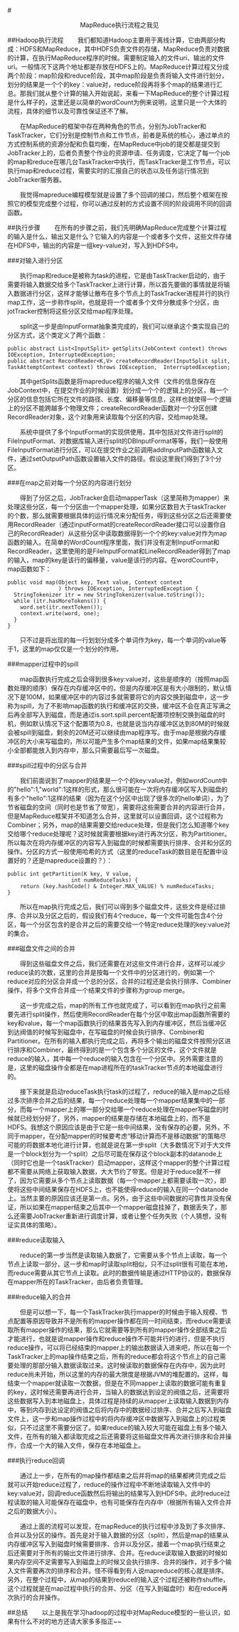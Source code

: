 #<center>MapReduce执行流程之我见</center>

##Hadoop执行流程
&emsp;&emsp;我们都知道Hadoop主要用于离线计算，它由两部分构成：HDFS和MapReduce，其中HDFS负责文件的存储，MapReduce负责对数据的计算，在执行MapReduce程序的时候。需要制定输入的文件uri、输出的文件uri。一般情况下这两个地址都是存放在HDFS上的。MapReduce计算过程又分成两个阶段：map阶段和reduce阶段，其中map阶段是负责将输入文件进行划分，划分的结果是一个个的key：value对，reduce阶段再将多个map的结果进行汇总。那我们就从整个计算的输入开始说起，来看一下MapReduce的整个计算过程是什么样子的，这里还是以简单的wordCount为例来说明，这里只是一个大体的流程，具体的细节以及可靠性保证还不了解。

&emsp;&emsp;在MapReduce的框架中存在两种角色的节点，分别为JobTracker和TaskTracker，它们分别是控制节点和工作节点，前者是系统的核心，通过单点的方式控制系统的资源分配和负载均衡，在MapReduce中job的提交都是提交到JobTracker上的，后者负责整个作业的资源申请、任务调度，它决定了每一个job的map和reduce在哪几台TaskTracker中执行，而TaskTracker是工作节点，可以执行map和reduce过程，需要实时的汇报自己的状态以及任务运行情况到JobTracker服务器。  

&emsp;&emsp;我觉得mapreduce编程模型就是设置了多个回调的接口，然后整个框架在按照它的模型完成整个过程，你可以通过反射的方式设置不同的阶段调用不同的回调函数。

##执行步骤
&emsp;&emsp;在所有的步骤之前，我们先明确MapReduce完成整个计算过程的输入是什么，输出又是什么？它输入的内容是一个或者多个文件，这些文件存储在HDFS中，输出的内容是一组key-value对，写入到HDFS中。

###对输入进行分区
    
&emsp;&emsp;执行map和reduce是被称为task的进程，它是由TaskTracker启动的，由于需要将输入数据交给多个TaskTracker上进行计算，所以首先要做的事情就是将输入数据进行分区，这样才能够让散布在多个节点上的TaskTracker进程并行的执行map工作，这一步称作split，也就是将一个或者多个文件分散成多个分区，由jotTracker控制将这些分区交给map程序处理。
      
&emsp;&emsp;split这一步是由InputFormat抽象类完成的，我们可以继承这个类实现自己的分区方式，这个类定义了两个函数：

	public abstract List<InputSplit> getSplits(JobContext context) throws IOException, InterruptedException;
	public abstract RecordReader<K,V> createRecordReader(InputSplit split, TaskAttemptContext context) throws IOException,  InterruptedException;
      
&emsp;&emsp;其中getSplits函数是将mapreduce程序的输入文件（文件的信息保存在JobContext中，在提交作业的时候设置）划分成一个个的逻辑上的分区，每一个分区的信息包括它所在文件的路径、长度、偏移量等信息，这样也就使得一个逻辑上的分区不能跨越多个物理文件；createRecordReader函数对一个分区创建RecordReader对象，这个对象用来读取每个分区的内容，交给map处理。
      
&emsp;&emsp;系统中提供了多个InputFormat的实现供使用，其中包括对文件进行split的FileInputFormat、对数据库输入进行split的DBInputFormat等等，我们一般使用FileInputFormat进行分区，可以在提交作业之前调用addInputPath函数输入文件，通过setOutputPath函数设置输入文件的路径。假设这里我们得到了3个分区。

###在map之前对每一个分区的内容进行划分
      
&emsp;&emsp;得到了分区之后，JobTracker会启动mapperTask（这里简称为mapper）来处理这些分区，每一个分区由一个mapper处理，如果分区数目大于taskTracker的个数，那么就需要根据具体的运行情况来分配任务，得到这些分区之后还需要使用RecordReader（通过inputFormat的createRecordReader接口可以设置你自己的RecordReader）从这些分区中读取数据得到一个个的key:value对作为map函数的输入。在简单的WordCount程序里面，我们并没有定制InputFormat和RecordReader，这里使用的是FileInputFormat和LineRecordReader得到了map的输入，map的key是该行的偏移量，value是该行的内容。在wordCount中，map函数如下：

	public void map(Object key, Text value, Context context
                    ) throws IOException, InterruptedException {
      StringTokenizer itr = new StringTokenizer(value.toString());
      while (itr.hasMoreTokens()) {
        word.set(itr.nextToken());
        context.write(word, one);
      }
    }

&emsp;&emsp;只不过是将出现的每一行划划分成多个单词作为key，每一个单词的value等于1，这里的map仅仅是一个划分的作用。

###mapper过程中的spill
      
&emsp;&emsp;map函数执行完成之后会得到很多key:value对，这些是顺序的（按照map函数处理的顺序）保存在内存缓冲区中的，但是内存缓冲区是有大小限制的，默认情况下是100M，如果缓冲区中的内容过多就需要将它的内容交换到磁盘中，这一步称为spill，为了不影响map函数的执行和缓冲区的交换，缓冲区不会在真正写满之后再全部写入到磁盘，而是通过is.sort.spill.percent配置项控制交换到磁盘的时机，例如默认情况下这个配置项为0.8，也就是说当内存缓冲区达到80M的时候就会被spill到磁盘，剩余的20M还可以继续由map程序写。由于map是根据内存缓冲区的大小来写磁盘的，所以可能产生多个map结果的文件，如果map结果集较小全部都能放入到内存中，那么只需要最后写一次磁盘。

###spill过程中的分区与合并
      
&emsp;&emsp;我们前面说到了mapper的结果是一个个的key:value对，例如wordCount中的"hello":1,"world":1这样的形式，那么很可能在一次将内存缓冲区写入到磁盘的有多个"hello":1这样的结果（因为在这个分区中出现了很多次的hello单词），为了节省磁盘的空间（同时也是节省了带宽），需要将这些需要合并的内容进行合并，但是MapReduce框架并不知道怎么合并，这里就可以设置回调，这个过程称为Combiner；另外，map的结果需要交给reduce处理，但是我们怎么知道哪个key交给哪个reduce处理呢？这时候就需要根据key进行再次分区，称为Partitioner。所以每次在将内存缓冲区的内容写入到磁盘的时候都需要执行排序、合并和分区的操作。分区的方式一般使用哈希的方式（这里的reduceTask的数目是在配置中设置好的？还是mapreduce设置的？）：

	public int getPartition(K key, V value,
                        int numReduceTasks) {
    	return (key.hashCode() & Integer.MAX_VALUE) % numReduceTasks;
	}
      
&emsp;&emsp;所以在map执行完成之后，我们可以得到多个磁盘文件，这些文件是经过排序、合并以及分区之后的，假设我们有4个reduce，每一个文件可能包含4个分区，每一个分区包含的是合并之后的需要交给一个特定reduce处理的key:value对的集合。

###磁盘文件之间的合并
      
&emsp;&emsp;得到这些磁盘文件之后，我们还需要在对这些文件进行合并，这样可以减少reduce读的次数，这里的合并是按每一个文件中的分区进行的，例如第一个reduce对应的分区合并成一个总的分区，合并的过程还是会执行排序、Combiner操作，将多个文件合并成一个结果文件的步骤称为group merge。
      
&emsp;&emsp;这一步完成之后，map的所有工作也就完成了，可以看到在map执行之前需要先进行split操作，然后使用RecordReader在每个分区中取出map函数所需要的key和value，每一个map函数执行的结果首先写入到内存缓冲区，然后当缓冲区到达阀值的时候写到磁盘中，在写磁盘的时候会执行排序、Combiner和Partitioner。在所有的输入都执行完成之后，再将多个输出的磁盘文件按照分区进行排序和Combiner，最终得到的是一个包含多个分区的文件，这个文件就是reduce的输入，其中每一个reduce的输入包含在一个分区中。另外需要注意的是，这里的磁盘操作全都是在map进程所在的taskTracker节点的本地磁盘进行的。
      
&emsp;&emsp;接下来就是启动reduceTask执行task的过程了，reduce的输入是map之后经过多次排序合并之后的结果，每一个reduce处理每一个mapper结果集中的一部分，而每一个mapper上的哪一部分交给哪一个reduce处理在mapper写磁盘的时候就已经划分好了，另外，mapper的结果是存储在本地磁盘上的，而不是HDFS。我想这个原因应该是由于它是一些中间结果，没有保存的必要，另外，不同于mapper，在分配mapper的时候要考虑“移动计算而不是移动数据”的策略尽可能的将数据本地化进行计算，也就是说在第一步split（大多数情况下对于大文件是一个block划分为一个split）之后尽可能在保存这个block副本的datanode上（同时它也是一个taskTracker）启动mapper，这样这个mapper的整个计算过程都不需要从网络上获取输入数据，大大节约了带宽。但是对于reduce就不一样了，因为它需要从多个节点上读取数据（每一个mapper上都需要读取一次），即使将这些中间结果保存在HDFS上，也不能使得reduce的输入在同一个datanode上。当然主要的原因应该还是第一点。另外，由于这些中间数据的可靠性并没有保证，所以如果在mapper结束之后其中一个mapper磁盘挂掉了，数据丢失了，那么还需要JobTracker重新进行调度计算，或者让整个任务失败（个人猜想，没有证实具体的策略）。

###reduce读取输入
      
&emsp;&emsp;reduce的第一步当然是读取输入数据了，它需要从多个节点上读取，每一个节点上读取一部分，这一步和map时读取split相似，只不过split很有可能在本地，而reduce需要从其它节点上读取。此时的数据传输是通过HTTP协议的，数据保存在mapper所在的TaskTracker，由后者负责管理。

###reduce输入的合并
      
&emsp;&emsp;但是可以想一下，每一个TaskTracker执行mapper的时候由于输入规模、节点配置等原因导致并不是所有的mapper操作都在同一时间结束，而reduce需要读取所有mapper操作的结果，那么它就需要等到所有的mapper操作全部结束之后才能进行，也就是说mapper操作和reduce操作不可能并行的进行，但是不执行reduce操作，可以将已经结束的mapper上的输出数据读入进来吧，所以在每一个TaskTracker上的map操作结束之后，所有的reduce都会将这个节点上的自己需要处理的那部分输入数据读取过来。这时候读取的数据保存在内存中，因为此时reduce尚未开始，所以这里的内存的最大限度是根据JVM的堆配置的。这样，每结束一个mapper就读取一次数据，但是在不同mapper上读取的数据可能有重复的key，这时候还需要再进行合并，当输入的数据达到设定的阀值之后，还需要将这些数据写入到本地磁盘上，具体过程是持续的从mapper上读取输入数据到内存中，等到内存到达设定的阀值之后将内存中的数据经过排序、合并之后写入到磁盘文件上，这一步和map操作过程中的将内存缓冲区中数据写入到磁盘上的过程类似，只不过这里不需要分区了。如果reduce的输入较大可能在磁盘上有多个输入文件，在所有的输入都读取完成之后还需要将这些磁盘文件再次进行排序和合并操作，合成一个大的输入文件，保存在本地磁盘上。

###执行reduce回调
      
&emsp;&emsp;通过上一步，在所有的map操作都结束之后并将map的结果都拷贝完成之后就可以开始reduce过程了，reduce的操作过程中不断地读取输入文件中的key:value对，回调reduce函数然后将输出的结果写入到HDFS中。此时reduce过程读取的输入可能保存在磁盘中，也有可能保存在内存中（根据所有输入文件合并之后的数据大小）。
      
&emsp;&emsp;通过上面的流程可以发现，在mapReduce的执行过程中涉及到了多次排序、合并以及分区的操作。首先是对于输入数据的分区（split），然后是map的结果从内存缓冲区写入到磁盘时候需要排序、合并以及分区，接着一个map执行结束之后还需要对于所有的输出文件进行排序、合并。在reduce读取输入数据的时候如果内存空间不足需要写入到磁盘上的时候又会执行排序、合并的操作，对于多个输入文件需要再次的排序和合并。怪不得看到有人说mapreduce的核心就是排序。另外，在整个过程中，从map的结果到reduce的输入这个过程还被称作shuffle，这个过程就是在map过程中执行的合并、分区（在写入到磁盘时）和在reduce再次执行的合并操作。

##总结
&emsp;&emsp;以上是我在学习hadoop的过程中对MapReduce模型的一些认识，如果有什么不对的地方还请大家多多指正~~